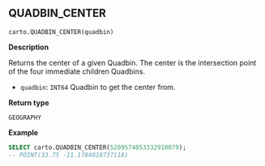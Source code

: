 ## QUADBIN_CENTER

```sql:signature
carto.QUADBIN_CENTER(quadbin)
```

**Description**

Returns the center of a given Quadbin. The center is the intersection point of the four immediate children Quadbins.

* `quadbin`: `INT64` Quadbin to get the center from.

**Return type**

`GEOGRAPHY`

**Example**

```sql
SELECT carto.QUADBIN_CENTER(5209574053332910079);
-- POINT(33.75 -11.1784018737118)
```
